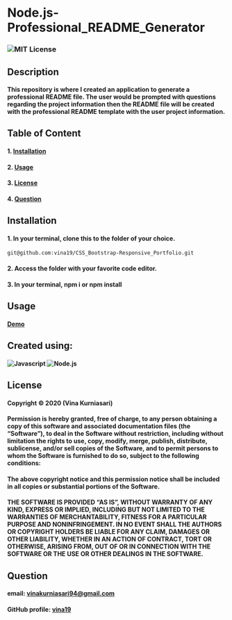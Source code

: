 # Node.js-Professional_README_Generator
### ![MIT License](https://img.shields.io/static/v1?label=License&message=MIT&color=yellow)
## Description
#### This repository is where I created an application to generate a professional README file. The user would be prompted with questions regarding the project information then the README file will be created with the professional README template with the user project information.

## Table of Content
#### 1. [Installation](##Installation)
#### 2. [Usage](##Usage)
#### 3. [License](##License)
#### 4. [Question](##Question)

## Installation
#### 1. In your terminal, clone this to the folder of your choice.

    git@github.com:vina19/CSS_Bootstrap-Responsive_Portfolio.git

#### 2. Access the folder with your favorite code editor.
#### 3. In your terminal, npm i or npm install

## Usage
#### [Demo](https://drive.google.com/file/d/1uO9xm6oe8RnXkhf0DI8fsdyX6hTBKTbb/view)

## Created using:
####  ![Javascript](https://img.shields.io/static/v1?label=JavaScript&message=ES6&color=blue) ![Node.js](https://img.shields.io/static/v1?label=Node.js&message=6.14.8&color=blue)

## License
#### Copyright © 2020 (Vina Kurniasari)

#### Permission is hereby granted, free of charge, to any person obtaining a copy of this software and associated documentation files (the “Software”), to deal in the Software without restriction, including without limitation the rights to use, copy, modify, merge, publish, distribute, sublicense, and/or sell copies of the Software, and to permit persons to whom the Software is furnished to do so, subject to the following conditions:

#### The above copyright notice and this permission notice shall be included in all copies or substantial portions of the Software.

#### THE SOFTWARE IS PROVIDED “AS IS”, WITHOUT WARRANTY OF ANY KIND, EXPRESS OR IMPLIED, INCLUDING BUT NOT LIMITED TO THE WARRANTIES OF MERCHANTABILITY, FITNESS FOR A PARTICULAR PURPOSE AND NONINFRINGEMENT. IN NO EVENT SHALL THE AUTHORS OR COPYRIGHT HOLDERS BE LIABLE FOR ANY CLAIM, DAMAGES OR OTHER LIABILITY, WHETHER IN AN ACTION OF CONTRACT, TORT OR OTHERWISE, ARISING FROM, OUT OF OR IN CONNECTION WITH THE SOFTWARE OR THE USE OR OTHER DEALINGS IN THE SOFTWARE.

## Question
#### email: vinakurniasari94@gmail.com
#### GitHub profile: [vina19](https://github.com/vina19)